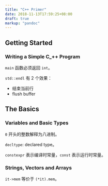 ```yaml
---
title: "C++ Primer"
date: 2018-11-13T17:59:25+08:00
draft: true
markup: "pandoc"
---
```


## Getting Started

### Writing a Simple C_++ Program

`main` 函数必须返回 `int`。

`std::endl` 有 2 个效果：
- 结束当前行
- flush buffer

## The Basics

### Variables and Basic Types

`0` 开头的整数解释为八进制。

`decltype`: declared type。

`constexpr` 表示编译时常量，`const` 表示运行时常量。

### Strings, Vectors and Arrays

`it->mem` 等价于 `(*it).mem`。

